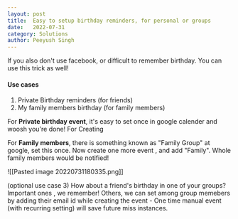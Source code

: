 ```yaml
---
layout: post
title:	Easy to setup birthday reminders, for personal or groups
date:	2022-07-31
category: Solutions
author:	Peeyush Singh
---
```


If you also don't use facebook, or difficult to remember birthday. You can use this trick as well! 

#### Use cases

1. Private Birthday reminders (for friends)
2. My family members birthday (for family members)

For **Private birthday event**, it's easy to set once in google calender and woosh you're done!
For Creating 

For **Family members**, there is something known as "Family Group" at google, set this once. Now create one more event , and add "Family". Whole family members would be notified!

![[Pasted image 20220731180335.png]]

(optional use case 3) How about a friend's birthday in one of your groups? Important ones , we remember! Others, we can set among group memebers by adding their email id while creating the event - One time manual event (with recurring setting) will save future miss instances.